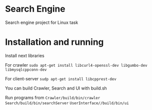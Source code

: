 # Search Engine

Search engine project for Linux task

# Installation and running

Install next libraries

For crawler
`` sudo apt-get install libcurl4-openssl-dev libgumbo-dev libmysqlcppconn-dev ``

For client-server
`` sudp apt-get install libcpprest-dev ``

You can build Crawler, Search and UI with build.sh

Run programs from 
`` Crawler/build/bin/crawler ``
`` Search/build/bin/searchServer ``
`` UserInterface//build/bin/ui ``
